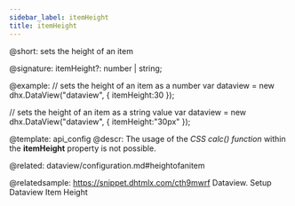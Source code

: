 ```yaml
---
sidebar_label: itemHeight
title: itemHeight
---          
```


@short: 
sets the height of an item

@signature: itemHeight?: number | string;

@example: 
// sets the height of an item as a number
var dataview = new dhx.DataView("dataview", { 
    itemHeight:30
});

// sets the height of an item as a string value
var dataview = new dhx.DataView("dataview", { 
    itemHeight:"30px"
});


@template:	api_config
@descr: 
The usage of the *CSS calc() function* within the **itemHeight** property is not possible.

@related: dataview/configuration.md#heightofanitem

@relatedsample: https://snippet.dhtmlx.com/cth9mwrf	Dataview. Setup Dataview Item Height



